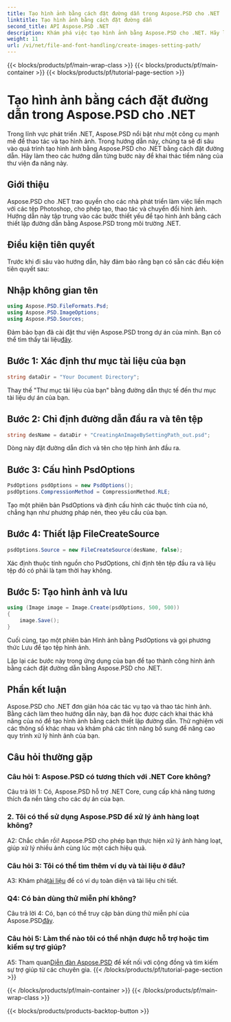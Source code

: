 ```yaml
---
title: Tạo hình ảnh bằng cách đặt đường dẫn trong Aspose.PSD cho .NET
linktitle: Tạo hình ảnh bằng cách đặt đường dẫn
second_title: API Aspose.PSD .NET
description: Khám phá việc tạo hình ảnh bằng Aspose.PSD cho .NET. Hãy làm theo hướng dẫn từng bước của chúng tôi và khám phá tiềm năng của thư viện mạnh mẽ này.
weight: 11
url: /vi/net/file-and-font-handling/create-images-setting-path/
---
```


{{< blocks/products/pf/main-wrap-class >}}
{{< blocks/products/pf/main-container >}}
{{< blocks/products/pf/tutorial-page-section >}}

# Tạo hình ảnh bằng cách đặt đường dẫn trong Aspose.PSD cho .NET

Trong lĩnh vực phát triển .NET, Aspose.PSD nổi bật như một công cụ mạnh mẽ để thao tác và tạo hình ảnh. Trong hướng dẫn này, chúng ta sẽ đi sâu vào quá trình tạo hình ảnh bằng Aspose.PSD cho .NET bằng cách đặt đường dẫn. Hãy làm theo các hướng dẫn từng bước này để khai thác tiềm năng của thư viện đa năng này.

## Giới thiệu

Aspose.PSD cho .NET trao quyền cho các nhà phát triển làm việc liền mạch với các tệp Photoshop, cho phép tạo, thao tác và chuyển đổi hình ảnh. Hướng dẫn này tập trung vào các bước thiết yếu để tạo hình ảnh bằng cách thiết lập đường dẫn bằng Aspose.PSD trong môi trường .NET.

## Điều kiện tiên quyết

Trước khi đi sâu vào hướng dẫn, hãy đảm bảo rằng bạn có sẵn các điều kiện tiên quyết sau:

## Nhập không gian tên

```csharp
using Aspose.PSD.FileFormats.Psd;
using Aspose.PSD.ImageOptions;
using Aspose.PSD.Sources;
```

Đảm bảo bạn đã cài đặt thư viện Aspose.PSD trong dự án của mình. Bạn có thể tìm thấy tài liệu[đây](https://reference.aspose.com/psd/net/).

## Bước 1: Xác định thư mục tài liệu của bạn

```csharp
string dataDir = "Your Document Directory";
```

Thay thế "Thư mục tài liệu của bạn" bằng đường dẫn thực tế đến thư mục tài liệu dự án của bạn.

## Bước 2: Chỉ định đường dẫn đầu ra và tên tệp

```csharp
string desName = dataDir + "CreatingAnImageBySettingPath_out.psd";
```

Dòng này đặt đường dẫn đích và tên cho tệp hình ảnh đầu ra.

## Bước 3: Cấu hình PsdOptions

```csharp
PsdOptions psdOptions = new PsdOptions();
psdOptions.CompressionMethod = CompressionMethod.RLE;
```

Tạo một phiên bản PsdOptions và định cấu hình các thuộc tính của nó, chẳng hạn như phương pháp nén, theo yêu cầu của bạn.

## Bước 4: Thiết lập FileCreateSource

```csharp
psdOptions.Source = new FileCreateSource(desName, false);
```

Xác định thuộc tính nguồn cho PsdOptions, chỉ định tên tệp đầu ra và liệu tệp đó có phải là tạm thời hay không.

## Bước 5: Tạo hình ảnh và lưu

```csharp
using (Image image = Image.Create(psdOptions, 500, 500))
{
    image.Save();
}
```

Cuối cùng, tạo một phiên bản Hình ảnh bằng PsdOptions và gọi phương thức Lưu để tạo tệp hình ảnh.

Lặp lại các bước này trong ứng dụng của bạn để tạo thành công hình ảnh bằng cách đặt đường dẫn bằng Aspose.PSD cho .NET.

## Phần kết luận

Aspose.PSD cho .NET đơn giản hóa các tác vụ tạo và thao tác hình ảnh. Bằng cách làm theo hướng dẫn này, bạn đã học được cách khai thác khả năng của nó để tạo hình ảnh bằng cách thiết lập đường dẫn. Thử nghiệm với các thông số khác nhau và khám phá các tính năng bổ sung để nâng cao quy trình xử lý hình ảnh của bạn.

## Câu hỏi thường gặp

### Câu hỏi 1: Aspose.PSD có tương thích với .NET Core không?

Câu trả lời 1: Có, Aspose.PSD hỗ trợ .NET Core, cung cấp khả năng tương thích đa nền tảng cho các dự án của bạn.

### 2. Tôi có thể sử dụng Aspose.PSD để xử lý ảnh hàng loạt không?

A2: Chắc chắn rồi! Aspose.PSD cho phép bạn thực hiện xử lý ảnh hàng loạt, giúp xử lý nhiều ảnh cùng lúc một cách hiệu quả.

### Câu hỏi 3: Tôi có thể tìm thêm ví dụ và tài liệu ở đâu?

 A3: Khám phá[tài liệu](https://reference.aspose.com/psd/net/) để có ví dụ toàn diện và tài liệu chi tiết.

### Q4: Có bản dùng thử miễn phí không?

 Câu trả lời 4: Có, bạn có thể truy cập bản dùng thử miễn phí của Aspose.PSD[đây](https://releases.aspose.com/).

### Câu hỏi 5: Làm thế nào tôi có thể nhận được hỗ trợ hoặc tìm kiếm sự trợ giúp?

 A5: Tham quan[Diễn đàn Aspose.PSD](https://forum.aspose.com/c/psd/34) để kết nối với cộng đồng và tìm kiếm sự trợ giúp từ các chuyên gia.
{{< /blocks/products/pf/tutorial-page-section >}}

{{< /blocks/products/pf/main-container >}}
{{< /blocks/products/pf/main-wrap-class >}}

{{< blocks/products/products-backtop-button >}}
